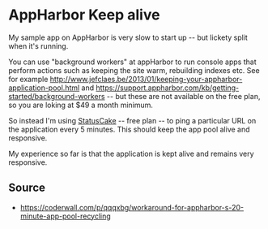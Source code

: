 # AppHarbor Keep alive

My sample app on AppHarbor is very slow to start up -- but lickety split when it's running.

You can use "background workers" at appHarbor to run console apps that perform actions such as keeping the site warm, rebuilding indexes etc. See for example http://www.jefclaes.be/2013/01/keeping-your-appharbor-application-pool.html and https://support.appharbor.com/kb/getting-started/background-workers -- but these are not available on the free plan, so you are loking at $49 a month minimum.

So instead I'm using [StatusCake](https://www.statuscake.com/) -- free plan -- to ping a particular URL on the application every 5 minutes. This should keep the app pool alive and responsive.

My experience so far is that the application is kept alive and remains very responsive.

## Source

 * https://coderwall.com/p/qqqxbg/workaround-for-appharbor-s-20-minute-app-pool-recycling
